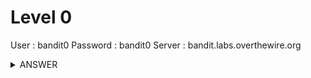 # Level 0

User : bandit0
Password : bandit0
Server : bandit.labs.overthewire.org

<details><summary>ANSWER</summary>
<p>

```bash
ssh -p 2220 bandit0@bandit.labs.overthewire.org
```

</p>
</details>